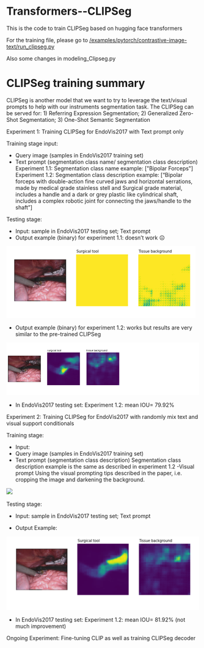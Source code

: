 # Transformers--CLIPSeg
This is the code to train CLIPSeg based on hugging face transformers

For the training file, please go to [/examples/pytorch/contrastive-image-text/run_clipseg.py](https://github.com/weimengmeng1999/Transformers--CLIPSeg/blob/main/examples/pytorch/contrastive-image-text/run_clipseg.py)

Also some changes in modeling_Clipseg.py

# CLIPSeg training summary

CLIPSeg is another model that we want to try to leverage the text/visual prompts to help with our instruments segmentation task. The CLIPSeg can be served for: 1) Referring Expression Segmentation; 2) Generalized Zero-Shot Segmentation; 3) One-Shot Semantic Segmentation

Experiment 1: Training CLIPSeg for EndoVis2017 with Text prompt only

Training stage input: 
- Query image (samples in EndoVis2017 training set)
- Text prompt (segmentation class name/ segmentation class description)
Experiment 1.1: Segmentation class name example: ["Bipolar Forceps"]
Experiment 1.2: Segmentation class description example: 
[“Bipolar forceps with double-action fine curved jaws and horizontal serrations, made by medical grade stainless stell and Surgical grade material, includes a handle and a dark or grey plastic like cylindrical shaft, includes a complex robotic joint for connecting the jaws/handle to the shaft”]

Testing stage:

- Input: sample in EndoVis2017 testing set; Text prompt
- Output example (binary) for experiment 1.1: doesn’t work ☹ 


![](https://github.com/weimengmeng1999/Transformers--CLIPSeg/blob/main/exp1.1.png)


 
- Output example (binary) for experiment 1.2: works but results are very similar to the pre-trained CLIPSeg



![](https://github.com/weimengmeng1999/Transformers--CLIPSeg/blob/main/exp1.2.png)


 
-	In EndoVis2017 testing set: Experiment 1.2: mean IOU= 79.92%


Experiment 2: Training CLIPSeg for EndoVis2017 with randomly mix text and visual support conditionals

Training stage: 

- Input: 
- Query image (samples in EndoVis2017 training set)
- Text prompt (segmentation class description)
Segmentation class description example is the same as described in experiment 1.2 
-Visual prompt 
Using the visual prompting tips described in the paper, i.e. cropping the image and darkening the background.

![](https://github.com/weimengmeng1999/Transformers--CLIPSeg/blob/main/.png)

Testing stage:

- Input: sample in EndoVis2017 testing set; Text prompt

- Output Example:


![](https://github.com/weimengmeng1999/Transformers--CLIPSeg/blob/main/exp2.png)


 
-	In EndoVis2017 testing set: Experiment 1.2: mean IOU= 81.92% (not much improvement)


	
Ongoing Experiment: Fine-tuning CLIP as well as training CLIPSeg decoder
